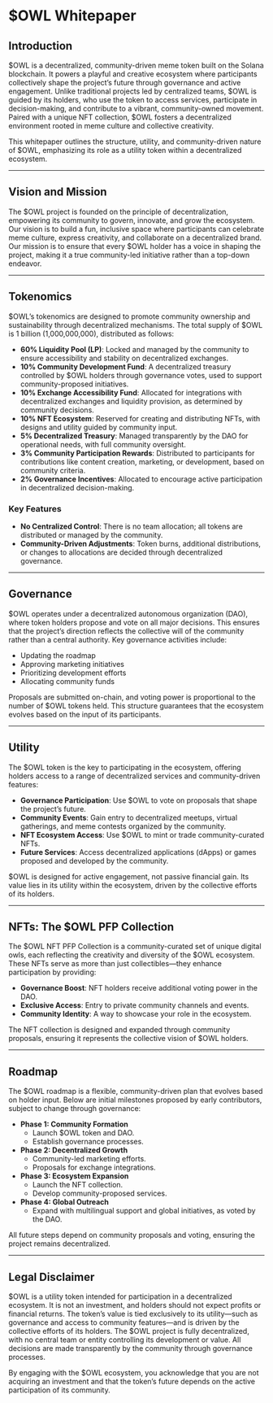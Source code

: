 # $OWL Whitepaper

## Introduction
$OWL is a decentralized, community-driven meme token built on the Solana blockchain. It powers a playful and creative ecosystem where participants collectively shape the project’s future through governance and active engagement. Unlike traditional projects led by centralized teams, $OWL is guided by its holders, who use the token to access services, participate in decision-making, and contribute to a vibrant, community-owned movement. Paired with a unique NFT collection, $OWL fosters a decentralized environment rooted in meme culture and collective creativity.

This whitepaper outlines the structure, utility, and community-driven nature of $OWL, emphasizing its role as a utility token within a decentralized ecosystem.

---

## Vision and Mission
The $OWL project is founded on the principle of decentralization, empowering its community to govern, innovate, and grow the ecosystem. Our vision is to build a fun, inclusive space where participants can celebrate meme culture, express creativity, and collaborate on a decentralized brand. Our mission is to ensure that every $OWL holder has a voice in shaping the project, making it a true community-led initiative rather than a top-down endeavor.

---

## Tokenomics
$OWL’s tokenomics are designed to promote community ownership and sustainability through decentralized mechanisms. The total supply of $OWL is 1 billion (1,000,000,000), distributed as follows:

- **60% Liquidity Pool (LP)**: Locked and managed by the community to ensure accessibility and stability on decentralized exchanges.
- **10% Community Development Fund**: A decentralized treasury controlled by $OWL holders through governance votes, used to support community-proposed initiatives.
- **10% Exchange Accessibility Fund**: Allocated for integrations with decentralized exchanges and liquidity provision, as determined by community decisions.
- **10% NFT Ecosystem**: Reserved for creating and distributing NFTs, with designs and utility guided by community input.
- **5% Decentralized Treasury**: Managed transparently by the DAO for operational needs, with full community oversight.
- **3% Community Participation Rewards**: Distributed to participants for contributions like content creation, marketing, or development, based on community criteria.
- **2% Governance Incentives**: Allocated to encourage active participation in decentralized decision-making.

### Key Features
- **No Centralized Control**: There is no team allocation; all tokens are distributed or managed by the community.
- **Community-Driven Adjustments**: Token burns, additional distributions, or changes to allocations are decided through decentralized governance.

---

## Governance
$OWL operates under a decentralized autonomous organization (DAO), where token holders propose and vote on all major decisions. This ensures that the project’s direction reflects the collective will of the community rather than a central authority. Key governance activities include:
- Updating the roadmap
- Approving marketing initiatives
- Prioritizing development efforts
- Allocating community funds

Proposals are submitted on-chain, and voting power is proportional to the number of $OWL tokens held. This structure guarantees that the ecosystem evolves based on the input of its participants.

---

## Utility
The $OWL token is the key to participating in the ecosystem, offering holders access to a range of decentralized services and community-driven features:
- **Governance Participation**: Use $OWL to vote on proposals that shape the project’s future.
- **Community Events**: Gain entry to decentralized meetups, virtual gatherings, and meme contests organized by the community.
- **NFT Ecosystem Access**: Use $OWL to mint or trade community-curated NFTs.
- **Future Services**: Access decentralized applications (dApps) or games proposed and developed by the community.

$OWL is designed for active engagement, not passive financial gain. Its value lies in its utility within the ecosystem, driven by the collective efforts of its holders.

---

## NFTs: The $OWL PFP Collection
The $OWL NFT PFP Collection is a community-curated set of unique digital owls, each reflecting the creativity and diversity of the $OWL ecosystem. These NFTs serve as more than just collectibles—they enhance participation by providing:
- **Governance Boost**: NFT holders receive additional voting power in the DAO.
- **Exclusive Access**: Entry to private community channels and events.
- **Community Identity**: A way to showcase your role in the ecosystem.

The NFT collection is designed and expanded through community proposals, ensuring it represents the collective vision of $OWL holders.

---

## Roadmap
The $OWL roadmap is a flexible, community-driven plan that evolves based on holder input. Below are initial milestones proposed by early contributors, subject to change through governance:

- **Phase 1: Community Formation**
  - Launch $OWL token and DAO.
  - Establish governance processes.
- **Phase 2: Decentralized Growth**
  - Community-led marketing efforts.
  - Proposals for exchange integrations.
- **Phase 3: Ecosystem Expansion**
  - Launch the NFT collection.
  - Develop community-proposed services.
- **Phase 4: Global Outreach**
  - Expand with multilingual support and global initiatives, as voted by the DAO.

All future steps depend on community proposals and voting, ensuring the project remains decentralized.

---

## Legal Disclaimer
$OWL is a utility token intended for participation in a decentralized ecosystem. It is not an investment, and holders should not expect profits or financial returns. The token’s value is tied exclusively to its utility—such as governance and access to community features—and is driven by the collective efforts of its holders. The $OWL project is fully decentralized, with no central team or entity controlling its development or value. All decisions are made transparently by the community through governance processes.

By engaging with the $OWL ecosystem, you acknowledge that you are not acquiring an investment and that the token’s future depends on the active participation of its community.

